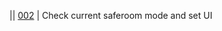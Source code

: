 || [002](./micro\microapp\static\microapp\js\control\control_main.js#L6) | Check current saferoom mode and set UI
